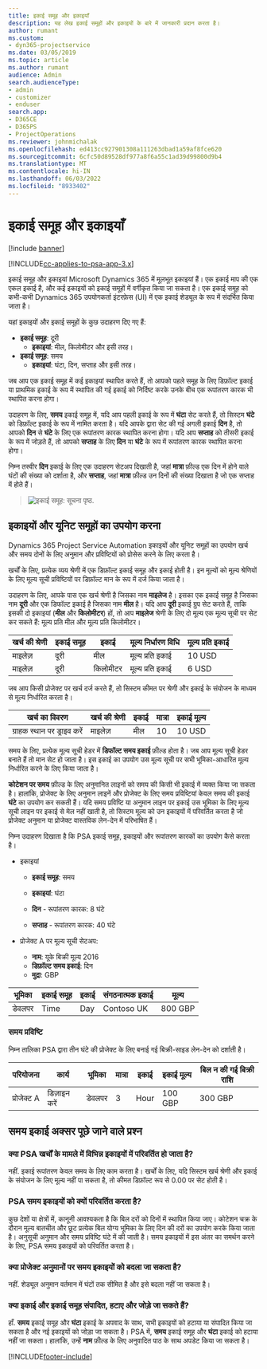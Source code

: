 ```yaml
---
title: इकाई समूह और इकाइयाँ
description: यह लेख इकाई समूहों और इकाइयों के बारे में जानकारी प्रदान करता है।
author: rumant
ms.custom:
- dyn365-projectservice
ms.date: 03/05/2019
ms.topic: article
ms.author: rumant
audience: Admin
search.audienceType:
- admin
- customizer
- enduser
search.app:
- D365CE
- D365PS
- ProjectOperations
ms.reviewer: johnmichalak
ms.openlocfilehash: ed413cc927901308a111263dbad1a59af8fce620
ms.sourcegitcommit: 6cfc50d89528df977a8f6a55c1ad39d99800d9b4
ms.translationtype: MT
ms.contentlocale: hi-IN
ms.lasthandoff: 06/03/2022
ms.locfileid: "8933402"
---
```

# <a name="unit-groups-and-units"></a>इकाई समूह और इकाइयाँ

[!include [banner](../includes/psa-now-project-operations.md)]

[!INCLUDE[cc-applies-to-psa-app-3.x](../includes/cc-applies-to-psa-app-3x.md)]

इकाई समूह और इकाइयां Microsoft Dynamics 365 में मूलभूत इकाइयां हैं। एक इकाई माप की एक एकल इकाई है, और कई इकाइयों को इकाई समूहों में वर्गीकृत किया जा सकता है। एक इकाई समूह को कभी-कभी Dynamics 365 उपयोगकर्ता इंटरफ़ेस (UI) में एक इकाई शेड्यूल के रूप में संदर्भित किया जाता है। 

यहां इकाइयों और इकाई समूहों के कुछ उदाहरण दिए गए हैं:
 
- **इकाई समूह**: दूरी 
    - **इकाइयां**: मील, किलोमीटर और इसी तरह।
- **इकाई समूह**: समय
    - **इकाइयां**: घंटा, दिन, सप्ताह और इसी तरह। 

जब आप एक इकाई समूह में कई इकाइयां स्थापित करते हैं, तो आपको पहले समूह के लिए डिफ़ॉल्ट इकाई या प्राथमिक इकाई के रूप में स्थापित की गई इकाई को निर्दिष्ट करके उनके बीच एक रूपांतरण कारक भी स्थापित करना होगा। 

उदाहरण के लिए, **समय** इकाई समूह में, यदि आप पहली इकाई के रूप में **घंटा** सेट करते हैं, तो सिस्टम **घंटे** को डिफ़ॉल्ट इकाई के रूप में नामित करता है। यदि आपके द्वारा सेट की गई अगली इकाई **दिन** है, तो आपको **दिन** से **घंटे** के लिए एक रूपांतरण कारक स्थापित करना होगा। यदि आप **सप्ताह** को तीसरी इकाई के रूप में जोड़ते हैं, तो आपको **सप्ताह** के लिए **दिन** या **घंटे** के रूप में रूपांतरण कारक स्थापित करना होगा। 

निम्न तस्वीर **दिन** इकाई के लिए एक उदाहरण सेटअप दिखाती है, जहां **मात्रा** फ़ील्ड एक दिन में होने वाले घंटों की संख्या को दर्शाता है, और **सप्ताह**, जहां **मात्रा** फ़ील्ड उन दिनों की संख्या दिखाता है जो एक सप्ताह में होते हैं।

> ![इकाई समूह: सूचना पृष्ठ.](media/advanced-2.png)

## <a name="using-units-and-unit-groups"></a>इकाइयों और यूनिट समूहों का उपयोग करना

Dynamics 365 Project Service Automation इकाइयों और यूनिट समूहों का उपयोग खर्च और समय दोनों के लिए अनुमान और प्रविष्टियों को प्रोसेस करने के लिए करता है। 

खर्चों के लिए, प्रत्येक व्यय श्रेणी में एक डिफ़ॉल्ट इकाई समूह और इकाई होती है। इन मूल्यों को मूल्य श्रेणियों के लिए मूल्य सूची प्रविष्टियों पर डिफ़ॉल्ट मान के रूप में दर्ज किया जाता है। 

उदाहरण के लिए, आपके पास एक खर्च श्रेणी है जिसका नाम **माइलेज** है। इसका एक इकाई समूह है जिसका नाम **दूरी** और एक डिफॉल्ट इकाई है जिसका नाम **मील** है। यदि आप **दूरी** इकाई ग्रुप सेट करते हैं, ताकि इसकी दो इकाइयां (**मील** और **किलोमीटर**) हों, तो आप **माइलेज** श्रेणी के लिए दो मूल्य एक मूल्य सूची पर सेट कर सकते हैं: मूल्य प्रति मील और मूल्य प्रति किलोमीटर।

| खर्च की श्रेणी  | इकाई समूह  | इकाई      | मूल्य निर्धारण विधि  | मूल्य प्रति इकाई  |
|-------------------|---------------|-----------|-------------------|-------------------|
| माइलेज़           | दूरी      | मील      | मूल्य प्रति इकाई    | 10 USD            |
| माइलेज़           | दूरी      | किलोमीटर | मूल्य प्रति इकाई    |  6 USD            |

जब आप किसी प्रोजेक्ट पर खर्च दर्ज करते हैं, तो सिस्टम कीमत पर श्रेणी और इकाई के संयोजन के माध्यम से मूल्य निर्धारित करता है। 

| खर्च का विवरण        | खर्च की श्रेणी  | इकाई  | मात्रा  | इकाई मूल्य   |
|----------------------------|---------------------|-------|-----------|----------------|
| ग्राहक स्थान पर ड्राइव करें | माइलेज़             | मील  | 10        | 10 USD         |

समय के लिए, प्रत्येक मूल्य सूची हेडर में **डिफॉल्ट समय इकाई** फ़ील्ड होता है। जब आप मूल्य सूची हेडर बनाते हैं तो मान सेट हो जाता है। इस इकाई का उपयोग उस मूल्य सूची पर सभी भूमिका-आधारित मूल्य निर्धारित करने के लिए किया जाता है।

**कोटेशन पर समय** फ़ील्ड के लिए अनुमानित लाइनों को समय की किसी भी इकाई में व्यक्त किया जा सकता है। हालांकि, प्रोजेक्ट के लिए अनुमान लाइनें और प्रोजेक्ट के लिए समय प्रविष्टियां केवल समय की इकाई **घंटे** का उपयोग कर सकती हैं। यदि समय प्रविष्टि या अनुमान लाइन पर इकाई उस भूमिका के लिए मूल्य सूची लाइन पर इकाई से मेल नहीं खाती है, तो सिस्टम मूल्य को उन इकाइयों में परिवर्तित करता है जो प्रोजेक्ट अनुमान या प्रोजेक्ट वास्तविक लेन-देन में परिभाषित हैं।

निम्न उदाहरण दिखाता है कि PSA इकाई समूह, इकाइयों और रूपांतरण कारकों का उपयोग कैसे करता है।
- इकाइयां

   - **इकाई समूह**: समय 
   - **इकाइयां**: घंटा 
    
    - **दिन** - रूपांतरण कारक: 8 घंटे       
    - **सप्ताह** - रूपांतरण कारक: 40 घंटे  
        
- प्रोजेक्ट A पर मूल्य सूची सेटअप:

    - **नाम**: यूके बिक्री मूल्य 2016 
    - **डिफ़ॉल्ट समय इकाई**: दिन 
    - **मुद्रा**: GBP

| भूमिका      | इकाई समूह | इकाई | संगठनात्मक इकाई | मूल्य   |
|-----------|------------|------|---------------------|---------|
| डेवलपर | Time       | Day  | Contoso UK          | 800 GBP |

### <a name="time-entry"></a>समय प्रविष्टि

निम्न तालिका PSA द्वारा तीन घंटे की प्रोजेक्ट के लिए बनाई गई बिक्री-साइड लेन-देन को दर्शाती है।


| परियोजना   | कार्य    | भूमिका      | मात्रा | इकाई  | इकाई मूल्य | बिल न की गई बिक्री राशि |
|-----------|---------|-----------|----------|-------|------------|-----------------------|
| प्रोजेक्ट A | डिज़ाइन करें  | डेवलपर | 3        | Hour  | 100 GBP    | 300 GBP               |

## <a name="time-unit-faq"></a>समय इकाई अक्सर पूछे जाने वाले प्रश्न

### <a name="does-psa-convert-to-different-units-in-the-case-of-expenses"></a>क्या PSA खर्चों के मामले में विभिन्न इकाइयों में परिवर्तित हो जाता है?
नहीं. इकाई रूपांतरण केवल समय के लिए काम करता है। खर्चों के लिए, यदि सिस्टम खर्च श्रेणी और इकाई के संयोजन के लिए मूल्य नहीं पा सकता है, तो कीमत डिफ़ॉल्ट रूप से 0.00 पर सेट होती है।

### <a name="why-does-psa-convert-time-units"></a>PSA समय इकाइयों को क्यों परिवर्तित करता है?
कुछ देशों या क्षेत्रों में, कानूनी आवश्यकता है कि बिल दरों को दिनों में स्थापित किया जाए। कोटेशन चक्र के दौरान मूल्य बातचीत और छूट प्रत्येक बिल योग्य भूमिका के लिए दिन की दरों का उपयोग करके किया जाता है। अनुसूची अनुमान और समय प्रविष्टि घंटे में की जाती है। समय इकाइयों में इस अंतर का समर्थन करने के लिए, PSA समय इकाइयों को परिवर्तित करता है।

### <a name="can-time-units-be-changed-on-project-estimates"></a>क्या प्रोजेक्ट अनुमानों पर समय इकाइयों को बदला जा सकता है?
नहीं. शेड्यूल अनुमान वर्तमान में घंटों तक सीमित है और इसे बदला नहीं जा सकता है।

### <a name="can-units-and-unit-groups-be-edited-deleted-and-added"></a>क्या इकाई और इकाई समूह संपादित, हटाए और जोड़े जा सकते हैं?
हाँ. **समय** इकाई समूह और **घंटा** इकाई के अपवाद के साथ, सभी इकाइयों को हटाया या संपादित किया जा सकता है और नई इकाइयों को जोड़ा जा सकता है। PSA में, **समय** इकाई समूह और **घंटा** इकाई को हटाया नहीं जा सकता। हालांकि, उन्हें **नाम** फ़ील्ड के लिए अनुवादित पाठ के साथ अपडेट किया जा सकता है।


[!INCLUDE[footer-include](../includes/footer-banner.md)]
